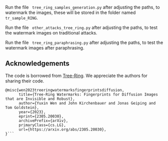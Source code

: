 Run the file ``` tree_ring_samples_generation.py``` after adjusting the paths, to watermark the images, these will be stored in the folder named ``` tr_sample_RING ```. 

Run the file ``` other_attacks_tree_ring.py``` after adjusting the paths, to test the watermark images on traditional attacks.

Run the file ``` tree_ring_paraphrasing.py``` after adjusting the paths, to test the watermark images after paraphrasing.



## Acknowledgements
The code is borrowed from [Tree-Ring](https://github.com/YuxinWenRick/tree-ring-watermark.git). We appreciate the authors for sharing their code. 
```
@misc{wen2023treeringwatermarksfingerprintsdiffusion,
      title={Tree-Ring Watermarks: Fingerprints for Diffusion Images that are Invisible and Robust}, 
      author={Yuxin Wen and John Kirchenbauer and Jonas Geiping and Tom Goldstein},
      year={2023},
      eprint={2305.20030},
      archivePrefix={arXiv},
      primaryClass={cs.LG},
      url={https://arxiv.org/abs/2305.20030}, 
}```
